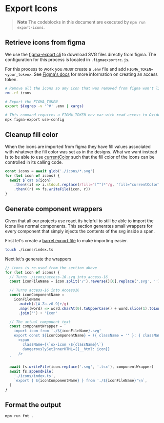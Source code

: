 # Export Icons

> **Note** The codeblocks in this document are executed by `npm run export-icons`.

## Retrieve icons from figma

We use the [figma-export cli](https://github.com/marcomontalbano/figma-export) to download
SVG files directly from figma. The configuration for this process is located in
`.figmaexportrc.js`.

For this process to work you _must_ create a `.env` file and add `FIGMA_TOKEN=<your_token>`.
See
[Figma's docs](https://help.figma.com/hc/en-us/articles/8085703771159-Manage-personal-access-tokens)
for more information on creating an access token.

```sh
# Remove all the icons so any icon that was removed from figma won't linger
rm -rf icons

# Export the FIGMA_TOKEN
export $(egrep -v '^#' .env | xargs)

# This command requires a FIGMA_TOKEN env var with read access to Oxide's DS to be set
npx figma-export use-config
```

## Cleanup fill color

When the icons are imported from figma they have fill values associated with whatever the
fill color was set as in the designs. What we want instead is to be able to use
[currentColor](https://developer.mozilla.org/en-US/docs/Web/CSS/color_value#currentcolor_keyword)
such that the fill color of the icons can be controlled in its calling code.

```js
const icons = await glob('./icons/*.svg')
for (let icon of icons) {
  await $`cat ${icon}`
    .then((i) => i.stdout.replace(/fill="[^"]*"/g, 'fill="currentColor"'))
    .then((r) => fs.writeFile(icon, r))
}
```

## Generate component wrappers

Given that all our projects use react its helpful to still be able to import the icons like
normal components. This section generates small wrappers for every component that simply
injects the contents of the svg inside a span.

First let's create a
[barrel export file](https://blog.logrocket.com/using-barrel-exports-organize-react-components/)
to make importing easier.

```sh
touch ./icons/index.ts
```

Next let's generate the wrappers

```js
// icons is re-used from the section above
for (let icon of icons) {
  // Turns ./icons/access-16.svg into access-16
  const iconFileName = icon.split('/').reverse()[0].replace('.svg', '')

  // Turns access-16 into Access16
  const iconComponentName =
    iconFileName
      .match(/[A-Za-z0-9]+/g)
      .map((word) => word.charAt(0).toUpperCase() + word.slice(1).toLowerCase())
      .join('') + 'Icon'

  // The actual component text
  const componentWrapper = `
    import icon from './${iconFileName}.svg'
    export const ${iconComponentName} = ({ className = '' }: { className: string }) =>
      <span
        className={\`ox-icon \${className}\`}
        dangerouslySetInnerHTML={{__html: icon}}
      />
  `

  await fs.writeFile(icon.replace('.svg', '.tsx'), componentWrapper)
  await fs.appendFile(
    './icons/index.ts',
    `export { ${iconComponentName} } from './${iconFileName}'\n`,
  )
}
```

## Format the output

```sh
npm run fmt .
```
